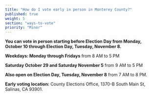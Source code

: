 ```yaml
---
title: "How do I vote early in person in Monterey County?"
published: true
weight: 5
section: "ways-to-vote"
priority: "Minor"
---
```


**You can vote in person starting before Election Day from Monday, October 10 through Election Day, Tuesday, November 8.**  

**Weekdays: Monday through Fridays** from 8 AM to 5 PM  

**Saturday October 29 and Saturday November 5** from 9 AM to 5 PM  

**Also open on Election Day, Tuesday, November 8** from 7 AM to 8 PM.  

**Early voting location:** County Elections Office, 1370-B South Main St, Salinas, CA 93901.  
